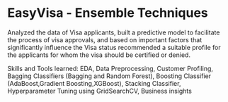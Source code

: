 # EasyVisa - Ensemble Techniques
Analyzed the data of Visa applicants, built a predictive model to facilitate the process of visa approvals, and based on important factors that significantly influence the Visa status recommended a suitable profile for the applicants for whom the visa should be certified or denied.

Skills and Tools learned:
EDA, Data Preprocessing, Customer Profiling, Bagging Classifiers (Bagging and Random Forest), Boosting Classifier (AdaBoost,Gradient Boosting,XGBoost), Stacking Classifier, Hyperparameter Tuning using GridSearchCV, Business insights
